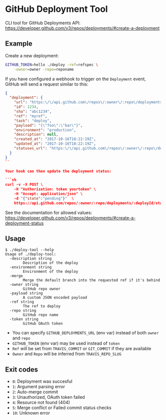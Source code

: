 GitHub Deployment Tool
======================

CLI tool for GitHub Deployments API:
https://developer.github.com/v3/repos/deployments/#create-a-deployment

## Example

Create a new deployment:
```sh
GITHUB_TOKEN=hello ./deploy -ref=refspec \
    -owner=owner -repo=reponame
```

If you have configured a webhook to trigger on the `Deployment` event,
GitHub will send a request similar to this:

```json
{
  "deployment": {
    "url": "https:\/\/api.github.com\/repos\/:owner\/:repo\/deployments\/:id",
    "id": 1234,
    "sha": "abc1234",
    "ref": "myref",
    "task": "deploy",
    "payload": "{\"foo\":\"bar\"}",
    "environment": "production",
    "description": null,
    "created_at": "2017-10-16T18:22:19Z",
    "updated_at": "2017-10-16T18:22:19Z",
    "statuses_url": "https:\/\/api.github.com\/repos\/:owner\/:repo\/deployments\/:id\/statuses"
  }
}
``

Your hook can then update the deployment status:

```sh
curl -v -X POST \
    -H "Authorization: token yourtoken" \
    -H "Accept: application/json" \
    -d '{"state":"pending"}'  \
    https://api.github.com/repos/:owner/:repo/deployments/:deployId/statuses
```

See the documentation for allowed values:
https://developer.github.com/v3/repos/deployments/#create-a-deployment-status

## Usage

```
$ ./deploy-tool --help
Usage of ./deploy-tool:
  -description string
    	Description of the deploy
  -environment string
    	Environment of the deploy
  -merge
    	Merge the default branch into the requested ref if it's behind
  -owner string
    	GitHub repo owner
  -payload string
    	A custom JSON encoded payload
  -ref string
    	The ref to deploy
  -repo string
    	GitHub repo name
  -token string
    	GitHub OAuth token
```

* You can specify `GITHUB_DEPLOYMENTS_URL` (env var) instead of both `owner` and `repo`
* `GITHUB_TOKEN` (env var) may be used instead of `token`
* `Ref` will be set from `TRAVIS_COMMIT` or `GIT_COMMIT` if they are available
* `Owner` and `Repo` will be inferred from `TRAVIS_REPO_SLUG`

## Exit codes

- `0`: Deployment was succesful
- `1`: Argument parsing error
- `2`: Auto-merge commit
- `3`: Unauthorized, OAuth token failed
- `4`: Resource not found (404)
- `5`: Merge conflict or Failed commit status checks
- `10`: Unknown error